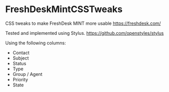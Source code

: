 # FreshDeskMintCSSTweaks
CSS tweaks to make FreshDesk MINT more usable
https://freshdesk.com/

Tested and implemented using Stylus.
https://github.com/openstyles/stylus

Using the following columns:
- Contact
- Subject
- Status
- Type
- Group / Agent
- Priority
- State
